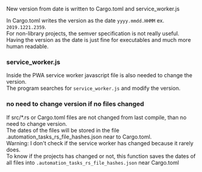 <!-- markdownlint-disable MD041 -->
[//]: # (auto_md_to_doc_comments segment start A)

New version from date is written to Cargo.toml and service_worker.js

In Cargo.toml writes the version as the date `yyyy.mmdd.HHMM` ex. `2019.1221.2359`.  
For non-library projects, the semver specification is not really useful.  
Having the version as the date is just fine for executables and much more human readable.  

### service_worker.js

Inside the PWA service worker javascript file is also needed to change the version.  
The program searches for `service_worker.js` and modify the version.  

### no need to change version if no files changed

If src/*.rs or Cargo.toml files are not changed from last compile, than no need to change version.  
The dates of the files will be stored in the file .automation_tasks_rs_file_hashes.json near to Cargo.toml.  
Warning: I don't check if the service worker has changed because it rarely does.  
To know if the projects has changed or not, this function saves the dates of all files into `.automation_tasks_rs_file_hashes.json` near Cargo.toml

[//]: # (auto_md_to_doc_comments segment end A)
